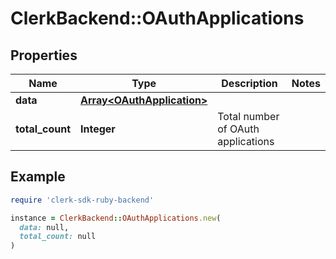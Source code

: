 # ClerkBackend::OAuthApplications

## Properties

| Name | Type | Description | Notes |
| ---- | ---- | ----------- | ----- |
| **data** | [**Array&lt;OAuthApplication&gt;**](OAuthApplication.md) |  |  |
| **total_count** | **Integer** | Total number of OAuth applications  |  |

## Example

```ruby
require 'clerk-sdk-ruby-backend'

instance = ClerkBackend::OAuthApplications.new(
  data: null,
  total_count: null
)
```

